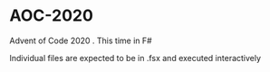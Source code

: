 # AOC-2020
Advent of Code 2020 . This time in F#

Individual files are expected to be in .fsx and executed interactively
